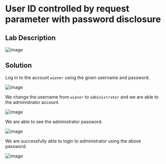 # User ID controlled by request parameter with password disclosure

## Lab Description

![image](https://github.com/KVNuhman/Web-Security-Lab/assets/46161259/33c6f481-4bcb-4cd3-9eea-f9bbc2e1da29)

## Solution

Log in to the account `wiener` using the given username and password.

![image](https://github.com/KVNuhman/Web-Security-Lab/assets/46161259/a8f20c7e-8cdd-4382-a4a8-6b69f8e5967f)

We change the username from `wiener` to `administrator` and we are able to the administrator account.

<!-- ![image](https://github.com/KVNuhman/Web-Security-Lab/assets/46161259/500e2025-b7c0-4661-8fb6-fb9e82c4e30d) -->

![image](https://github.com/KVNuhman/Web-Security-Lab/assets/46161259/5c17a61a-a15d-45fa-bd75-069a65316d96)

We are able to see the administrator password.

![image](https://github.com/KVNuhman/Web-Security-Lab/assets/46161259/9166c7c0-1e28-49aa-8f6c-b70db8e460d0)

We are successfully able to login to administrator using the above password.

![image](https://github.com/KVNuhman/Web-Security-Lab/assets/46161259/207e7ee0-f43d-4f52-aa5f-9ee81be1ecd0)
